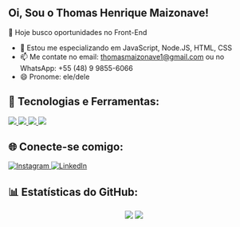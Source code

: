 ## Oi, Sou o Thomas Henrique Maizonave!

  🔭 Hoje busco oportunidades no Front-End
- 🌱 Estou me especializando em JavaScript, Node.JS, HTML, CSS
- 📫 Me contate no email: thomasmaizonave1@gmail.com ou no WhatsApp: +55 (48) 9 9855-6066
- 😄 Pronome: ele/dele

## 🚀 Tecnologias e Ferramentas:
<p align="left">
  <a href="https://developer.mozilla.org/en-US/docs/Web/JavaScript" target="_blank"> <img src="https://img.shields.io/badge/JavaScript-F7DF1E?style=for-the-badge&logo=javascript&logoColor=black"/> </a>
  <a href="https://nodejs.org/" target="_blank"> <img src="https://img.shields.io/badge/Node.js-339933?style=for-the-badge&logo=nodedotjs&logoColor=white"/> </a>
  <a href="https://developer.mozilla.org/en-US/docs/Web/HTML" target="_blank"> <img src="https://img.shields.io/badge/HTML5-E34F26?style=for-the-badge&logo=html5&logoColor=white"/> </a>
  <a href="https://developer.mozilla.org/en-US/docs/Web/CSS" target="_blank"> <img src="https://img.shields.io/badge/CSS3-1572B6?style=for-the-badge&logo=css3&logoColor=white"/> </a>
</p>

## 🌐 Conecte-se comigo:
<p align="left">
  <a href="[https://www.instagram.com/SeuPerfil](https://www.instagram.com/thomasmaizonave/)" target="_blank">
    <img src="https://img.shields.io/badge/Instagram-E4405F?style=for-the-badge&logo=instagram&logoColor=white" alt="Instagram"/>
  </a>
  <a href="https://www.linkedin.com/in/thomas-maizonave/" target="_blank">
    <img src="https://img.shields.io/badge/LinkedIn-0077B5?style=for-the-badge&logo=linkedin&logoColor=white" alt="LinkedIn"/>
  </a>
</p>


## 📊 Estatísticas do GitHub:
<p align="center">
  <img src="https://github-readme-stats.vercel.app/api?username=thomasmaizonav&show_icons=true&theme=dark"/>
  <img src="https://github-readme-stats.vercel.app/api/top-langs/?username=thomasmaizonav&layout=compact&theme=dark"/>
</p>
